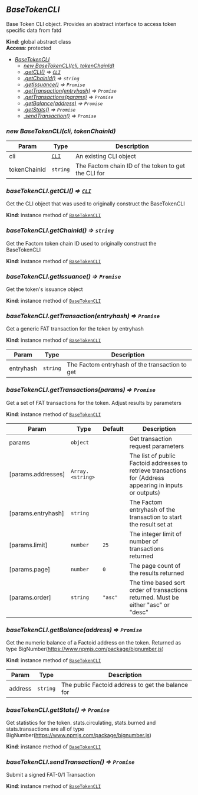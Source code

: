 <a name="BaseTokenCLI"></a>

## *BaseTokenCLI*
Base Token CLI object. Provides an abstract interface to access token specific data from fatd

**Kind**: global abstract class  
**Access**: protected  

* *[BaseTokenCLI](#BaseTokenCLI)*
    * *[new BaseTokenCLI(cli, tokenChainId)](#new_BaseTokenCLI_new)*
    * *[.getCLI()](#BaseTokenCLI+getCLI) ⇒ [<code>CLI</code>](#CLI)*
    * *[.getChainId()](#BaseTokenCLI+getChainId) ⇒ <code>string</code>*
    * *[.getIssuance()](#BaseTokenCLI+getIssuance) ⇒ <code>Promise</code>*
    * *[.getTransaction(entryhash)](#BaseTokenCLI+getTransaction) ⇒ <code>Promise</code>*
    * *[.getTransactions(params)](#BaseTokenCLI+getTransactions) ⇒ <code>Promise</code>*
    * *[.getBalance(address)](#BaseTokenCLI+getBalance) ⇒ <code>Promise</code>*
    * *[.getStats()](#BaseTokenCLI+getStats) ⇒ <code>Promise</code>*
    * *[.sendTransaction()](#BaseTokenCLI+sendTransaction) ⇒ <code>Promise</code>*

<a name="new_BaseTokenCLI_new"></a>

### *new BaseTokenCLI(cli, tokenChainId)*

| Param | Type | Description |
| --- | --- | --- |
| cli | [<code>CLI</code>](#CLI) | An existing CLI object |
| tokenChainId | <code>string</code> | The Factom chain ID of the token to get the CLI for |

<a name="BaseTokenCLI+getCLI"></a>

### *baseTokenCLI.getCLI() ⇒ [<code>CLI</code>](#CLI)*
Get the CLI object that was used to originally construct the BaseTokenCLI

**Kind**: instance method of [<code>BaseTokenCLI</code>](#BaseTokenCLI)  
<a name="BaseTokenCLI+getChainId"></a>

### *baseTokenCLI.getChainId() ⇒ <code>string</code>*
Get the Factom token chain ID used to originally construct the BaseTokenCLI

**Kind**: instance method of [<code>BaseTokenCLI</code>](#BaseTokenCLI)  
<a name="BaseTokenCLI+getIssuance"></a>

### *baseTokenCLI.getIssuance() ⇒ <code>Promise</code>*
Get the token's issuance object

**Kind**: instance method of [<code>BaseTokenCLI</code>](#BaseTokenCLI)  
<a name="BaseTokenCLI+getTransaction"></a>

### *baseTokenCLI.getTransaction(entryhash) ⇒ <code>Promise</code>*
Get a generic FAT transaction for the token by entryhash

**Kind**: instance method of [<code>BaseTokenCLI</code>](#BaseTokenCLI)  

| Param | Type | Description |
| --- | --- | --- |
| entryhash | <code>string</code> | The Factom entryhash of the transaction to get |

<a name="BaseTokenCLI+getTransactions"></a>

### *baseTokenCLI.getTransactions(params) ⇒ <code>Promise</code>*
Get a set of FAT transactions for the token. Adjust results by parameters

**Kind**: instance method of [<code>BaseTokenCLI</code>](#BaseTokenCLI)  

| Param | Type | Default | Description |
| --- | --- | --- | --- |
| params | <code>object</code> |  | Get transaction request parameters |
| [params.addresses] | <code>Array.&lt;string&gt;</code> |  | The list of public Factoid addresses to retrieve transactions for (Address appearing in inputs or outputs) |
| [params.entryhash] | <code>string</code> |  | The Factom entryhash of the transaction to start the result set at |
| [params.limit] | <code>number</code> | <code>25</code> | The integer limit of number of transactions returned |
| [params.page] | <code>number</code> | <code>0</code> | The page count of the results returned |
| [params.order] | <code>string</code> | <code>&quot;asc&quot;</code> | The time based sort order of transactions returned. Must be either "asc" or "desc" |

<a name="BaseTokenCLI+getBalance"></a>

### *baseTokenCLI.getBalance(address) ⇒ <code>Promise</code>*
Get the numeric balance of a Factoid address on the token. Returned as type BigNumber(https://www.npmjs.com/package/bignumber.js)

**Kind**: instance method of [<code>BaseTokenCLI</code>](#BaseTokenCLI)  

| Param | Type | Description |
| --- | --- | --- |
| address | <code>string</code> | The public Factoid address to get the balance for |

<a name="BaseTokenCLI+getStats"></a>

### *baseTokenCLI.getStats() ⇒ <code>Promise</code>*
Get statistics for the token.
stats.circulating, stats.burned and stats.transactions are all of type BigNumber(https://www.npmjs.com/package/bignumber.js)

**Kind**: instance method of [<code>BaseTokenCLI</code>](#BaseTokenCLI)  
<a name="BaseTokenCLI+sendTransaction"></a>

### *baseTokenCLI.sendTransaction() ⇒ <code>Promise</code>*
Submit a signed FAT-0/1 Transaction

**Kind**: instance method of [<code>BaseTokenCLI</code>](#BaseTokenCLI)  
